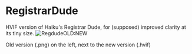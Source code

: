 # RegistrarDude
HVIF version of Haiku's Registrar Dude, for (supposed) improved clarity at its tiny size.
![RegdudeOLD:NEW](https://user-images.githubusercontent.com/5268574/231504515-037ceaee-3562-43dd-b291-bb2b8d66d2a0.png)

Old version (.png) on the left, next to the new version (.hvif)
